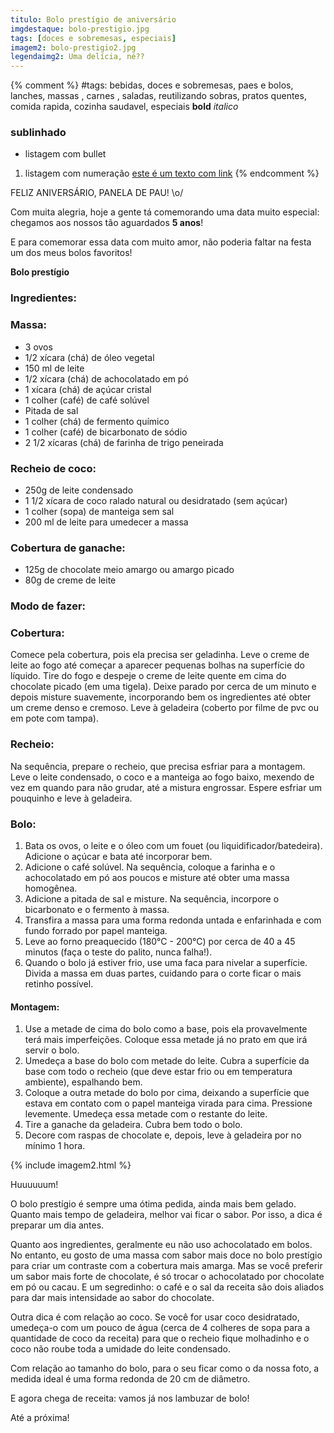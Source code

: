 ```yaml
---
titulo: Bolo prestígio de aniversário
imgdestaque: bolo-prestigio.jpg
tags: [doces e sobremesas, especiais]
imagem2: bolo-prestigio2.jpg
legendaimg2: Uma delícia, né??
---
```

{% comment %}
#tags: bebidas, doces e sobremesas, paes e bolos, lanches, massas , carnes , saladas, reutilizando sobras, pratos quentes, comida rapida, cozinha saudavel, especiais
**bold**
*italico*
### sublinhado
* listagem com bullet
1. listagem com numeração
[este é um texto com link](https://www.enderecodolink.com)
{% endcomment %}

FELIZ ANIVERSÁRIO, PANELA DE PAU! \o/

Com muita alegria, hoje a gente tá comemorando uma data muito especial: chegamos aos nossos tão aguardados **5 anos**!

E para comemorar essa data com muito amor, não poderia faltar na festa um dos meus bolos favoritos! 

**Bolo prestígio**

### Ingredientes:

### Massa:
* 3 ovos
* 1/2 xícara (chá) de óleo vegetal
* 150 ml de leite 
* 1/2 xícara (chá) de achocolatado em pó
* 1 xícara (chá) de açúcar cristal
* 1 colher (café) de café solúvel
* Pitada de sal
* 1 colher (chá) de fermento químico
* 1 colher (café) de bicarbonato de sódio
* 2 1/2 xícaras (chá) de farinha de trigo peneirada

### Recheio de coco:
* 250g de leite condensado
* 1 1/2 xícara de coco ralado natural ou desidratado (sem açúcar)
* 1 colher (sopa) de manteiga sem sal
* 200 ml de leite para umedecer a massa

### Cobertura de ganache:
* 125g de chocolate meio amargo ou amargo picado
* 80g de creme de leite 

### Modo de fazer: 

### Cobertura:
Comece pela cobertura, pois ela precisa ser geladinha. Leve o creme de leite ao fogo até começar a aparecer pequenas bolhas na superfície do líquido. Tire do fogo e despeje o creme de leite quente em cima do chocolate picado (em uma tigela). Deixe parado por cerca de um minuto e depois misture suavemente, incorporando bem os ingredientes até obter um creme denso e cremoso. Leve à geladeira (coberto por filme de pvc ou em pote com tampa). 

### Recheio: 
Na sequência, prepare o recheio, que precisa esfriar para a montagem. Leve o leite condensado, o coco e a manteiga ao fogo baixo, mexendo de vez em quando para não grudar, até a mistura engrossar. Espere esfriar um pouquinho e leve à geladeira. 

### Bolo:
1. Bata os ovos, o leite e o óleo com um fouet (ou liquidificador/batedeira). Adicione o açúcar e bata até incorporar bem. 
2. Adicione o café solúvel. Na sequência, coloque a farinha e o achocolatado em pó aos poucos e misture até obter uma massa homogênea. 
3. Adicione a pitada de sal e misture. Na sequência, incorpore o bicarbonato e o fermento à massa.
4. Transfira a massa para uma forma redonda untada e enfarinhada e com fundo forrado por papel manteiga. 
5. Leve ao forno preaquecido (180°C - 200°C) por cerca de 40 a 45 minutos (faça o teste do palito, nunca falha!). 
6. Quando o bolo já estiver frio, use uma faca para nivelar a superfície. Divida a massa em duas partes, cuidando para o corte ficar o mais retinho possível. 

#### Montagem:
1. Use a metade de cima do bolo como a base, pois ela provavelmente terá mais imperfeições. Coloque essa metade já no prato em que irá servir o bolo. 
2. Umedeça a base do bolo com metade do leite. Cubra a superfície da base com todo o recheio (que deve estar frio ou em temperatura ambiente), espalhando bem. 
3. Coloque a outra metade do bolo por cima, deixando a superfície que estava em contato com o papel manteiga virada para cima. Pressione levemente. Umedeça essa metade com o restante do leite. 
4. Tire a ganache da geladeira. Cubra bem todo o bolo. 
5. Decore com raspas de chocolate e, depois, leve à geladeira por no mínimo 1 hora. 

{% include imagem2.html %}

Huuuuuum!

O bolo prestígio é sempre uma ótima pedida, ainda mais bem gelado. Quanto mais tempo de geladeira, melhor vai ficar o sabor. Por isso, a dica é preparar um dia antes. 

Quanto aos ingredientes, geralmente eu não uso achocolatado em bolos. No entanto, eu gosto de uma massa com sabor mais doce no bolo prestígio para criar um contraste com a cobertura mais amarga. Mas se você preferir um sabor mais forte de chocolate, é só trocar o achocolatado por chocolate em pó ou cacau. E um segredinho: o café e o sal da receita são dois aliados para dar mais intensidade ao sabor do chocolate.

Outra dica é com relação ao coco. Se você for usar coco desidratado, umedeça-o com um pouco de água (cerca de 4 colheres de sopa para a quantidade de coco da receita) para que o recheio fique molhadinho e o coco não roube toda a umidade do leite condensado. 

Com relação ao tamanho do bolo, para o seu ficar como o da nossa foto, a medida ideal é uma forma redonda de 20 cm de diâmetro.

E agora chega de receita: vamos já nos lambuzar de bolo!

Até a próxima!
